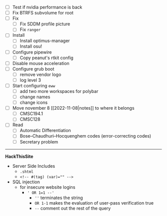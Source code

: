 
- [ ] Test if nvidia performance is back
- [ ] Fix BTRFS subvolume for root
- [ ] Fix
	- [ ] Fix SDDM profile picture
	- [ ] Fix `ranger`
- [ ] Install
	- [ ] Install optimus-manager
	- [ ] Install osu!
- [ ] Configure pipewire 
	- [ ] Copy peanut's rtkit config
- [ ] Disable mouse acceleration
- [ ] Configure grub boot
	- [ ] remove vendor logo
	- [ ] log level 3
- [ ] Start configuring `eww`
	- [ ] add two more workspaces for polybar
	- [ ] change names
	- [ ] change icons
- [ ] Move  november 8 [[2022-11-08|notes]] to where it belongs
	- [ ] CMSC194.1
	- [ ] CMSC128
- [ ] Read
	- [ ] Automatic Differentiation
	- [ ] Bose–Chaudhuri–Hocquenghem codes (error-correcting codes)
	- [ ] Secretary problem

---
**HackThisSite**
 - Server Side Includes
	 - `.shtml`
	 - `<!-- #(tag) (var)="" -->`
 - SQL injection
	 - for insecure website logins
		 - `' OR 1=1 --'`
			 - `''` terminates the string
			 - `OR 1-1` makes the evaluation of user-pass verification true
			 - `--` comment out the rest of the query